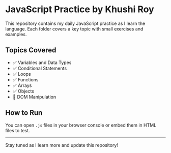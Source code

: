 # JavaScript Practice by Khushi Roy

This repository contains my daily JavaScript practice as I learn the language. Each folder covers a key topic with small exercises and examples.

## Topics Covered
- ✅ Variables and Data Types
- ✅ Conditional Statements 
- ✅  Loops 
- ✅  Functions
- ✅  Arrays
- ✅ Objects
- 🚧 DOM Manipulation

## How to Run
You can open `.js` files in your browser console or embed them in HTML files to test.

---

Stay tuned as I learn more and update this repository!
